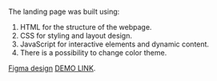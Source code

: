The landing page was built using:

1. HTML for the structure of the webpage.
2. CSS for styling and layout design.
3. JavaScript for interactive elements and dynamic content.
4. There is a possibility to change color theme.


[Figma design](<https://www.figma.com/file/7qwsWggv9BAxMi2VPhBuPr/Air-(formerly-Dia)?node-id=9138%3A35>)
[DEMO LINK](https://artemzakhar.github.io/AirWorks-Agency/).
